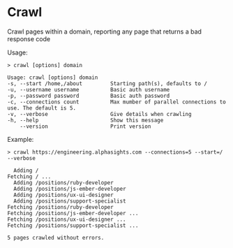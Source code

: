 # Crawl

Crawl pages within a domain, reporting any page that returns a bad response code

Usage:

    > crawl [options] domain

    Usage: crawl [options] domain
    -s, --start /home,/about         Starting path(s), defaults to /
    -u, --username username          Basic auth username
    -p, --password password          Basic auth password
    -c, --connections count          Max mumber of parallel connections to use. The default is 5.
    -v, --verbose                    Give details when crawling
    -h, --help                       Show this message
        --version                    Print version



Example:

    > crawl https://engineering.alphasights.com --connections=5 --start=/ --verbose

      Adding /
    Fetching / ...
      Adding /positions/ruby-developer
      Adding /positions/js-ember-developer
      Adding /positions/ux-ui-designer
      Adding /positions/support-specialist
    Fetching /positions/ruby-developer
    Fetching /positions/js-ember-developer ...
    Fetching /positions/ux-ui-designer ...
    Fetching /positions/support-specialist ...

    5 pages crawled without errors.

